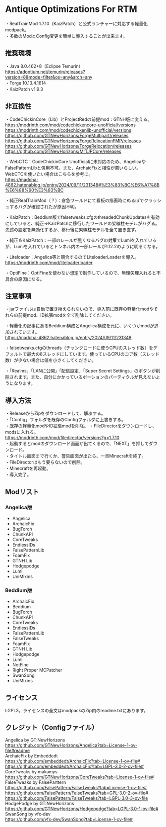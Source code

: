 # Antique Optimizations For RTM
・RealTrainMod 1.7.10（KaizPatch）と公式ランチャーに対応する軽量化modpack。  
・多数のModとConfig変更を簡単に導入することが出来ます。
## 推奨環境
・Java 8.0.462+8（Eclipse Temurin）https://adoptium.net/temurin/releases?version=8&mode=filter&os=any&arch=any  
・Forge 10.13.4.1614  
・KaizPatch v1.9.3  
## 非互換性
・CodeChickinCore（Lib）とProjectRedの前提mod：GTNH版に変える。  
https://modrinth.com/mod/codechickencore-unofficial/versions  
https://modrinth.com/mod/codechickenlib-unofficial/versions  
https://github.com/GTNewHorizons/ForgeMultipart/releases  
https://github.com/GTNewHorizons/ForgeRelocationFMP/releases  
https://github.com/GTNewHorizons/ForgeRelocation/releases  
https://github.com/GTNewHorizons/MrTJPCore/releases  

・WebCTC：CodeChickinCore Unofficialに未対応のため、AngelicaやFalsePatternLibと併用不可。また、ArchaicFixと相性が悪いらしい。  
WebCTCを使いたい場合はこちらを参考に。  
https://madoha-4862.hatenablog.jp/entry/2024/09/11/231348#%E3%83%BC%E6%A7%8B%E6%88%90%E3%83%BC  

・純正RealTrainMod（？）：倉急ワールドにて看板の描画時にぬるぽでクラッシュするバグが確認されたが原因不明。  

・KaizPatch：Beddium版でfalsetweaks.cfgのthreadedChunkUpdatesを有効にしていると、純正⇒KaizPatchに移行したワールドの架線柱モデルがバグる。先述の設定を無効化するか、移行後に架線柱モデルを全て置き直す。  

・純正＆KaizPatch：一部のレールが黒くなるバグの対策でLumiを入れているが、Lumiを入れているとトンネル内の一部レールが1.12.2のように明るくなる。  

・Liteloader：Angelica等と競合するのでLiteloaderLoaderを導入。https://modrinth.com/mod/liteloaderloader  

・OptiFine：OptiFineを使わない想定で制作しているので、無理矢理入れると不具合の原因になる。
## 注意事項
・jarファイルは自動で置き換えられないので、導入前に既存の軽量化modやそれらの前提mod、ID拡張modを全て削除してください。  

・軽量化の記事にあるBeddium構成とAngelica構成を元に、いくつかmodが追加されています。  
https://madoha-4862.hatenablog.jp/entry/2024/09/11/231348  

・falsetweaks.cfgのthreads（チャンクロードに使うCPUのスレッド数）をデフォルトで最大の8スレッドにしています。使っているCPUのコア数（スレッド数）が少ない場合は値を小さくしてください。  

・「Realms」「LANに公開」「配信設定」「Super Secret Settings」のボタンが削除されます。また、自分にかかっているポーションのパーティクルが見えないようになります。

## 導入方法
・ReleaseからZipをダウンロードして、解凍する。  
・「Config」フォルダを既存のConfigフォルダに上書きする。  
・既存の軽量化modやID拡張modを削除。
・FileDirectorをダウンロードし、modsに入れる。  
https://modrinth.com/mod/filedirector/versions?g=1.7.10  
・起動するとmodのダウンロード画面が出てくるので、「NEXT」を押してダウンロード。  
・タイトル画面まで行くか、警告画面が出たら、一旦Minecraftを終了。  
・FileDirectorはもう要らないので削除。  
・Minecraftを再起動。  
・導入完了。  
## Modリスト
### Angelica版
- Angelica
- ArchaicFix
- BugTorch
- ChunkAPI
- CoreTweaks
- EndlessIDs
- FalsePatternLib
- FoamFix
- GTNH Lib
- Hodgepodge
- Lumi
- UniMixins
### Beddium版
- ArchaicFix
- Beddium
- BugTorch
- ChunkAPI
- CoreTweaks
- EndlessIDs
- FalsePatternLib
- FalseTweaks
- FoamFix
- GTNH Lib
- Hodgepodge
- Lumi
- NotFine
- Right Proper MCPatcher
- SwanSong
- UniMixins
## ライセンス
LGPL3。ライセンスの全文はmodpackのZip内のreadme.txtにあります。
## クレジット（Configファイル）
Angelica by GT:NewHorizons  
https://github.com/GTNewHorizons/Angelica?tab=License-1-ov-file#readme  
ArchaicFix by Embeddedt  
https://github.com/embeddedt/ArchaicFix?tab=License-1-ov-file#  
https://github.com/embeddedt/ArchaicFix?tab=LGPL-3.0-2-ov-file#  
CoreTweaks by makamys  
https://github.com/GTNewHorizons/CoreTweaks?tab=License-1-ov-file#  
FalseTweaks by FalseParttern  
https://github.com/FalsePattern/FalseTweaks?tab=License-1-ov-file#  
https://github.com/FalsePattern/FalseTweaks?tab=GPL-3.0-2-ov-file#  
https://github.com/FalsePattern/FalseTweaks?tab=LGPL-3.0-3-ov-file  
HodgePodge by GT:NewHorizons  
https://github.com/GTNewHorizons/Hodgepodge?tab=LGPL-3.0-1-ov-file#  
SwanSong by vfx-dev  
https://github.com/vfx-dev/SwanSong?tab=License-1-ov-file#  
